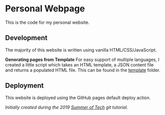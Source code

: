 # Personal Webpage

This is the code for my personal website.

## Development

The majority of this website is written using vanilla HTML/CSS/JavaScript.

**Generating pages from Template**
For easy support of multiple languages, I created a little script which takes an HTML 
template, a JSON content file and returns a populated HTML file. This can be found in 
the [template](./template/) folder.

## Deployment

This website is deployed using the GitHub pages default deploy action.

_Initially created during the 2019 [Summer of Tech](https://www.summeroftech.co.nz/) git tutorial._
